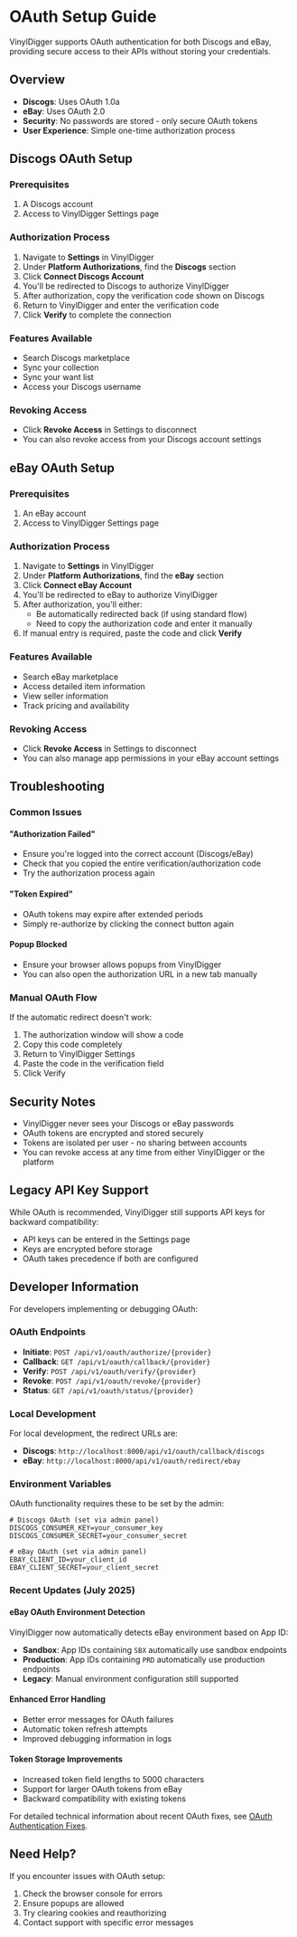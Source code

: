 # OAuth Setup Guide

VinylDigger supports OAuth authentication for both Discogs and eBay, providing secure access to their APIs without storing your credentials.

## Overview

- **Discogs**: Uses OAuth 1.0a
- **eBay**: Uses OAuth 2.0
- **Security**: No passwords are stored - only secure OAuth tokens
- **User Experience**: Simple one-time authorization process

## Discogs OAuth Setup

### Prerequisites
1. A Discogs account
2. Access to VinylDigger Settings page

### Authorization Process
1. Navigate to **Settings** in VinylDigger
2. Under **Platform Authorizations**, find the **Discogs** section
3. Click **Connect Discogs Account**
4. You'll be redirected to Discogs to authorize VinylDigger
5. After authorization, copy the verification code shown on Discogs
6. Return to VinylDigger and enter the verification code
7. Click **Verify** to complete the connection

### Features Available
- Search Discogs marketplace
- Sync your collection
- Sync your want list
- Access your Discogs username

### Revoking Access
- Click **Revoke Access** in Settings to disconnect
- You can also revoke access from your Discogs account settings

## eBay OAuth Setup

### Prerequisites
1. An eBay account
2. Access to VinylDigger Settings page

### Authorization Process
1. Navigate to **Settings** in VinylDigger
2. Under **Platform Authorizations**, find the **eBay** section
3. Click **Connect eBay Account**
4. You'll be redirected to eBay to authorize VinylDigger
5. After authorization, you'll either:
   - Be automatically redirected back (if using standard flow)
   - Need to copy the authorization code and enter it manually
6. If manual entry is required, paste the code and click **Verify**

### Features Available
- Search eBay marketplace
- Access detailed item information
- View seller information
- Track pricing and availability

### Revoking Access
- Click **Revoke Access** in Settings to disconnect
- You can also manage app permissions in your eBay account settings

## Troubleshooting

### Common Issues

#### "Authorization Failed"
- Ensure you're logged into the correct account (Discogs/eBay)
- Check that you copied the entire verification/authorization code
- Try the authorization process again

#### "Token Expired"
- OAuth tokens may expire after extended periods
- Simply re-authorize by clicking the connect button again

#### Popup Blocked
- Ensure your browser allows popups from VinylDigger
- You can also open the authorization URL in a new tab manually

### Manual OAuth Flow
If the automatic redirect doesn't work:
1. The authorization window will show a code
2. Copy this code completely
3. Return to VinylDigger Settings
4. Paste the code in the verification field
5. Click Verify

## Security Notes

- VinylDigger never sees your Discogs or eBay passwords
- OAuth tokens are encrypted and stored securely
- Tokens are isolated per user - no sharing between accounts
- You can revoke access at any time from either VinylDigger or the platform

## Legacy API Key Support

While OAuth is recommended, VinylDigger still supports API keys for backward compatibility:
- API keys can be entered in the Settings page
- Keys are encrypted before storage
- OAuth takes precedence if both are configured

## Developer Information

For developers implementing or debugging OAuth:

### OAuth Endpoints
- **Initiate**: `POST /api/v1/oauth/authorize/{provider}`
- **Callback**: `GET /api/v1/oauth/callback/{provider}`
- **Verify**: `POST /api/v1/oauth/verify/{provider}`
- **Revoke**: `POST /api/v1/oauth/revoke/{provider}`
- **Status**: `GET /api/v1/oauth/status/{provider}`

### Local Development
For local development, the redirect URLs are:
- **Discogs**: `http://localhost:8000/api/v1/oauth/callback/discogs`
- **eBay**: `http://localhost:8000/api/v1/oauth/redirect/ebay`

### Environment Variables
OAuth functionality requires these to be set by the admin:
```env
# Discogs OAuth (set via admin panel)
DISCOGS_CONSUMER_KEY=your_consumer_key
DISCOGS_CONSUMER_SECRET=your_consumer_secret

# eBay OAuth (set via admin panel)
EBAY_CLIENT_ID=your_client_id
EBAY_CLIENT_SECRET=your_client_secret
```

### Recent Updates (July 2025)

#### eBay OAuth Environment Detection
VinylDigger now automatically detects eBay environment based on App ID:
- **Sandbox**: App IDs containing `SBX` automatically use sandbox endpoints
- **Production**: App IDs containing `PRD` automatically use production endpoints
- **Legacy**: Manual environment configuration still supported

#### Enhanced Error Handling
- Better error messages for OAuth failures
- Automatic token refresh attempts
- Improved debugging information in logs

#### Token Storage Improvements
- Increased token field lengths to 5000 characters
- Support for larger OAuth tokens from eBay
- Backward compatibility with existing tokens

For detailed technical information about recent OAuth fixes, see [OAuth Authentication Fixes](backend/oauth-authentication-fixes.md).

## Need Help?

If you encounter issues with OAuth setup:
1. Check the browser console for errors
2. Ensure popups are allowed
3. Try clearing cookies and reauthorizing
4. Contact support with specific error messages
